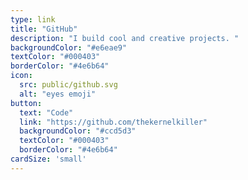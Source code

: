 ```yaml
---
type: link
title: "GitHub"
description: "I build cool and creative projects. "
backgroundColor: "#e6eae9"
textColor: "#000403"
borderColor: "#4e6b64"
icon: 
  src: public/github.svg
  alt: "eyes emoji"
button: 
  text: "Code"
  link: "https://github.com/thekernelkiller"
  backgroundColor: "#ccd5d3"
  textColor: "#000403"
  borderColor: "#4e6b64"
cardSize: 'small'
---
```

